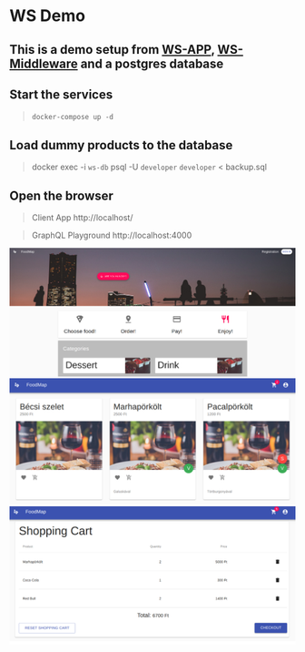 # WS Demo

## This is a demo setup from [WS-APP](https://github.com/kocsmarb/ws-app), [WS-Middleware](https://github.com/kocsmarb/ws-middleware) and a postgres database

## Start the services

> `docker-compose up -d`

## Load dummy products to the database

> docker exec -i `ws-db` psql -U `developer` `developer` < backup.sql

## Open the browser

> Client App http://localhost/

> GraphQL Playground http://localhost:4000

![Home](sc-home.png)
![Products](sc-dish.png)
![Cart](sc-cart.png)
